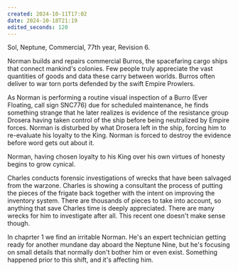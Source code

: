 ```yaml
---
created: 2024-10-11T17:02
date: 2024-10-18T21:19
edited_seconds: 120
---
```

Sol, Neptune, Commercial, 77th year, Revision 6.

Norman builds and repairs commercial Burros, the spacefaring cargo ships that connect mankind's colonies. Few people truly appreciate the vast quantities of goods and data these carry between worlds. Burros often deliver to war torn ports defended by the swift Empire Prowlers.

As Norman is performing a routine visual inspection of a Burro (Ever Floating, call sign SNC776) due for scheduled maintenance, he finds something strange that he later realizes is evidence of the resistance group Drosera having taken control of the ship before being neutralized by Empire forces. Norman is disturbed by what Drosera left in the ship, forcing him to re-evaluate his loyalty to the King. Norman is forced to destroy the evidence before word gets out about it.

Norman, having chosen loyalty to his King over his own virtues of honesty begins to grow cynical.

Charles conducts forensic investigations of wrecks that have been salvaged from the warzone. Charles is showing a consultant the process of putting the pieces of the frigate back together with the intent on improving the inventory system. There are thousands of pieces to take into account, so anything that save Charles time is deeply appreciated. There are many wrecks for him to investigate after all. This recent one doesn't make sense though.

In chaprter 1 we find an irritable Norman. He's an expert technician getting ready for another mundane day aboard the Neptune Nine, but he's focusing on small details that normally don't bother him or even exist. Something happened prior to this shift, and it's affecting him.